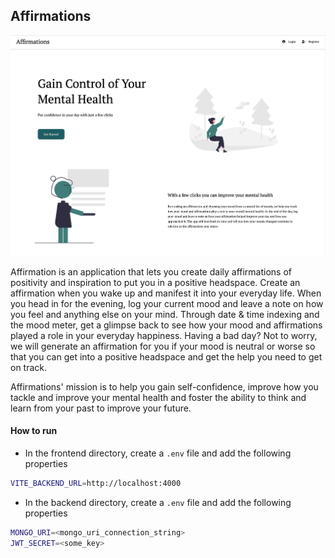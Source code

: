 ## Affirmations

![App Image](./frontend/src/assets/images/readme_img.png)

Affirmation is an application that lets you create daily affirmations of positivity and inspiration to put you in a positive headspace. Create an affirmation when you wake up and manifest it into your everyday life. When you head in for the evening, log your current mood and leave a note on how you feel and anything else on your mind. Through date & time indexing and the mood meter, get a glimpse back to see how your mood and affirmations played a role in your everyday happiness. Having a bad day? Not to worry, we will generate an affirmation for you if your mood is neutral or worse so that you can get into a positive headspace and get the help you need to get on track.

Affirmations' mission is to help you gain self-confidence, improve how you tackle and improve your mental health and foster the ability to think and learn from your past to improve your future.

#### How to run

- In the frontend directory, create a `.env` file and add the following properties
```bash
VITE_BACKEND_URL=http://localhost:4000
```
- In the backend directory, create a `.env` file and add the following properties
```bash
MONGO_URI=<mongo_uri_connection_string>
JWT_SECRET=<some_key>
```
